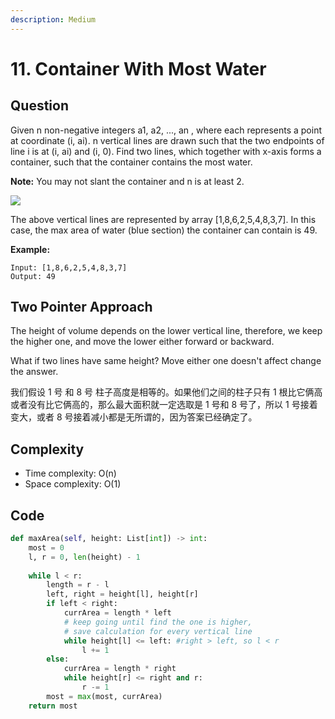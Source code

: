 ```yaml
---
description: Medium
---
```


# 11. Container With Most Water

## Question

Given n non-negative integers a1, a2, ..., an , where each represents a point at coordinate \(i, ai\). n vertical lines are drawn such that the two endpoints of line i is at \(i, ai\) and \(i, 0\). Find two lines, which together with x-axis forms a container, such that the container contains the most water.

**Note:** You may not slant the container and n is at least 2.

![](https://s3-lc-upload.s3.amazonaws.com/uploads/2018/07/17/question_11.jpg)

The above vertical lines are represented by array \[1,8,6,2,5,4,8,3,7\]. In this case, the max area of water \(blue section\) the container can contain is 49.

**Example:**

```text
Input: [1,8,6,2,5,4,8,3,7]
Output: 49
```

## Two Pointer Approach

The height of volume depends on the lower vertical line, therefore, we keep the higher one, and move the lower either forward or backward. 

What if two lines have same height? Move either one doesn't affect change the answer. 

我们假设 1 号 和 8 号 柱子高度是相等的。如果他们之间的柱子只有 1 根比它俩高或者没有比它俩高的，那么最大面积就一定选取是 1 号和 8 号了，所以 1 号接着变大，或者 8 号接着减小都是无所谓的，因为答案已经确定了。

## Complexity

* Time complexity: O\(n\)
* Space complexity: O\(1\)

## Code

```python
def maxArea(self, height: List[int]) -> int:
    most = 0
    l, r = 0, len(height) - 1
    
    while l < r:
        length = r - l 
        left, right = height[l], height[r]
        if left < right:
            currArea = length * left
            # keep going until find the one is higher, 
            # save calculation for every vertical line
            while height[l] <= left: #right > left, so l < r
                l += 1
        else:
            currArea = length * right
            while height[r] <= right and r:
                r -= 1
        most = max(most, currArea)        
    return most
```

